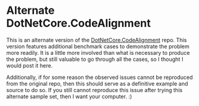 ﻿# Alternate DotNetCore.CodeAlignment

This is an alternate version of the [DotNetCore.CodeAlignment](https://github.com/Mike-EEE/DotNetCore.CodeAlignment) repo.  This version features additional benchmark cases to demonstrate the problem more readily.  It is a little more involved than what is necessary to produce the problem, but still valuable to go through all the cases, so I thought I would post it here.

Additionally, if for some reason the observed issues cannot be reproduced from the original repo, then this should serve as a definitive example and source to do so.  If you still cannot reproduce this issue after trying this alternate sample set, then I want your computer. :)